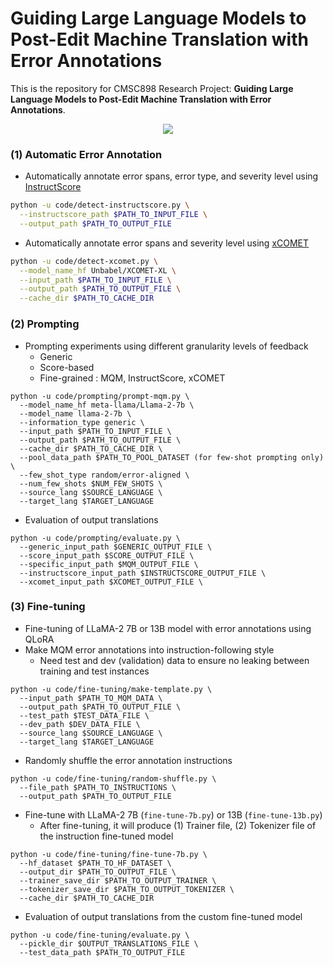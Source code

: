 # Guiding Large Language Models to Post-Edit Machine Translation with Error Annotations
This is the repository for CMSC898 Research Project: **Guiding Large Language Models to Post-Edit Machine Translation with Error Annotations**.

<p align="center">
  <img src="https://github.com/dayeonki/mt_feedback/assets/68190200/dcd76164-9c88-4fe2-8a0d-17dfa348b312">
</p>


### (1) Automatic Error Annotation
- Automatically annotate error spans, error type, and severity level using [InstructScore](https://github.com/xu1998hz/SEScore3/tree/main)
```bash
python -u code/detect-instructscore.py \
  --instructscore_path $PATH_TO_INPUT_FILE \
  --output_path $PATH_TO_OUTPUT_FILE
```
- Automatically annotate error spans and severity level using [xCOMET](https://huggingface.co/Unbabel/XCOMET-XL)
```bash
python -u code/detect-xcomet.py \
  --model_name_hf Unbabel/XCOMET-XL \
  --input_path $PATH_TO_INPUT_FILE \
  --output_path $PATH_TO_OUTPUT_FILE \
  --cache_dir $PATH_TO_CACHE_DIR
```

### (2) Prompting
- Prompting experiments using different granularity levels of feedback
  - Generic
  - Score-based
  - Fine-grained : MQM, InstructScore, xCOMET
```
python -u code/prompting/prompt-mqm.py \
  --model_name_hf meta-llama/Llama-2-7b \
  --model_name llama-2-7b \
  --information_type generic \
  --input_path $PATH_TO_INPUT_FILE \
  --output_path $PATH_TO_OUTPUT_FILE \
  --cache_dir $PATH_TO_CACHE_DIR \
  --pool_data_path $PATH_TO_POOL_DATASET (for few-shot prompting only) \
  --few_shot_type random/error-aligned \
  --num_few_shots $NUM_FEW_SHOTS \
  --source_lang $SOURCE_LANGUAGE \
  --target_lang $TARGET_LANGUAGE
```

- Evaluation of output translations
```
python -u code/prompting/evaluate.py \
  --generic_input_path $GENERIC_OUTPUT_FILE \
  --score_input_path $SCORE_OUTPUT_FILE \
  --specific_input_path $MQM_OUTPUT_FILE \
  --instructscore_input_path $INSTRUCTSCORE_OUTPUT_FILE \
  --xcomet_input_path $XCOMET_OUTPUT_FILE \
```


### (3) Fine-tuning 
- Fine-tuning of LLaMA-2 7B or 13B model with error annotations using QLoRA
- Make MQM error annotations into instruction-following style
  - Need test and dev (validation) data to ensure no leaking between training and test instances
```
python -u code/fine-tuning/make-template.py \
  --input_path $PATH_TO_MQM_DATA \
  --output_path $PATH_TO_OUTPUT_FILE \
  --test_path $TEST_DATA_FILE \
  --dev_path $DEV_DATA_FILE \
  --source_lang $SOURCE_LANGUAGE \
  --target_lang $TARGET_LANGUAGE
```
- Randomly shuffle the error annotation instructions
```
python -u code/fine-tuning/random-shuffle.py \
  --file_path $PATH_TO_INSTRUCTIONS \
  --output_path $PATH_TO_OUTPUT_FILE
```
- Fine-tune with LLaMA-2 7B (`fine-tune-7b.py`) or 13B (`fine-tune-13b.py`)
  - After fine-tuning, it will produce (1) Trainer file, (2) Tokenizer file of the instruction fine-tuned model
```
python -u code/fine-tuning/fine-tune-7b.py \
  --hf_dataset $PATH_TO_HF_DATASET \
  --output_dir $PATH_TO_OUTPUT_FILE \
  --trainer_save_dir $PATH_TO_OUTPUT_TRAINER \
  --tokenizer_save_dir $PATH_TO_OUTPUT_TOKENIZER \
  --cache_dir $PATH_TO_CACHE_DIR
```
- Evaluation of output translations from the custom fine-tuned model
```
python -u code/fine-tuning/evaluate.py \
  --pickle_dir $OUTPUT_TRANSLATIONS_FILE \
  --test_data_path $PATH_TO_OUTPUT_FILE
```
